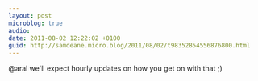 ```yaml
---
layout: post
microblog: true
audio: 
date: 2011-08-02 12:22:02 +0100
guid: http://samdeane.micro.blog/2011/08/02/t98352854556876800.html
---
```

@aral we'll expect hourly updates on how you get on with that ;)
